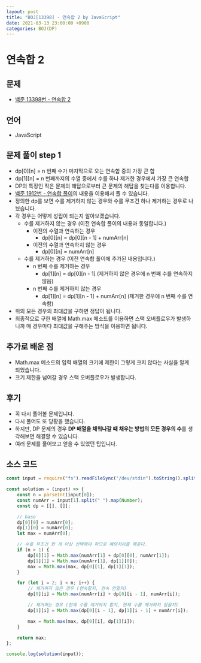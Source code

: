 ```yaml
---
layout: post
title: "BOJ[13398] - 연속합 2 by JavaScript"
date: 2021-03-13 23:00:00 +0900
categories: BOJ(DP)
---
```


# 연속합 2

## 문제

- [백준 13398번 - 연속합 2](https://www.acmicpc.net/problem/13398)

## 언어

- JavaScript

## 문제 풀이 step 1

- dp[0][n] = n 번째 수가 마지막으로 오는 연속합 중의 가장 큰 합
- dp[1][n] = n 번째까지의 수열 중에서 수를 하나 제거한 경우에서 가장 큰 연속합
- DP의 특징인 작은 문제의 해답으로부터 큰 문제의 해답을 찾는다를 이용합니다.
- [백준 1912번 - 연속합 풀이](<https://qkrrlgh519.github.io/boj(dp)/2021/03/01/BOJ-DP-1912.html>)의 내용을 이용해서 풀 수 있습니다.
- 정의한 dp를 보면 수를 제거하지 않는 경우와 수를 무조건 하나 제거하는 경우로 나눴습니다.
- 각 경우는 어떻게 성립이 되는지 알아보겠습니다.
  - 수를 제거하지 않는 경우 (이전 연속합 풀이의 내용과 동일합니다.)
    - 이전의 수열과 연속하는 경우
      - dp[0][n] = dp[0][n - 1] + numArr[n]
    - 이전의 수열과 연속하지 않는 경우
      - dp[0][n] = numArr[n]
  - 수를 제거하는 경우 (이전 연속합 풀이에 추가된 내용입니다.)
    - n 번째 수를 제거하는 경우
      - dp[1][n] = dp[0][n - 1] (제거하지 않은 경우에 n 번째 수를 연속하지 않음)
    - n 번째 수를 제거하지 않는 경우
      - dp[1][n] = dp[1][n - 1] + numArr[n] (제거한 경우에 n 번째 수를 연속함)
- 위의 모든 경우의 최대값을 구하면 정답이 됩니다.
- 최종적으로 구한 배열에 Math.max 메소드를 이용하면 스택 오버플로우가 발생하니까 매 경우마다 최대값을 구해주는 방식을 이용하면 됩니다.

## 추가로 배운 점

- Math.max 메소드의 입력 배열의 크기에 제한이 그렇게 크지 않다는 사실을 알게 되었습니다.
- 크기 제한을 넘어갈 경우 스택 오버플로우가 발생합니다.

## 후기

- 꼭 다시 풀어볼 문제입니다.
- 다시 풀어도 또 당황을 했습니다.
- 하지만, DP 문제의 경우 **DP 배열을 채워나갈 때 채우는 방법의 모든 경우의 수**를 생각해보면 해결할 수 있습니다.
- 여러 문제를 풀어보고 얻을 수 있었던 팁입니다.

## 소스 코드

```javascript
const input = require("fs").readFileSync("/dev/stdin").toString().split("\n");

const solution = (input) => {
	const n = parseInt(input[0]);
	const numArr = input[1].split(" ").map(Number);
	const dp = [[], []];

	// base
	dp[0][0] = numArr[0];
	dp[1][0] = numArr[0];
	let max = numArr[0];

	// 수를 무조건 한 개 이상 선택해야 하므로 예외처리를 해준다.
	if (n > 1) {
		dp[0][1] = Math.max(numArr[1] + dp[0][0], numArr[1]);
		dp[1][1] = Math.max(numArr[1], dp[1][0]);
		max = Math.max(max, dp[0][1], dp[1][1]);
	}

	for (let i = 2; i < n; i++) {
		// 제거하지 않은 경우 (연속할지, 연속 안할지)
		dp[0][i] = Math.max(numArr[i] + dp[0][i - 1], numArr[i]);

		// 제거하는 경우 (현재 수를 제거하지 할지, 현재 수를 제거하지 않을지)
		dp[1][i] = Math.max(dp[0][i - 1], dp[1][i - 1] + numArr[i]);

		max = Math.max(max, dp[0][i], dp[1][i]);
	}

	return max;
};

console.log(solution(input));
```
